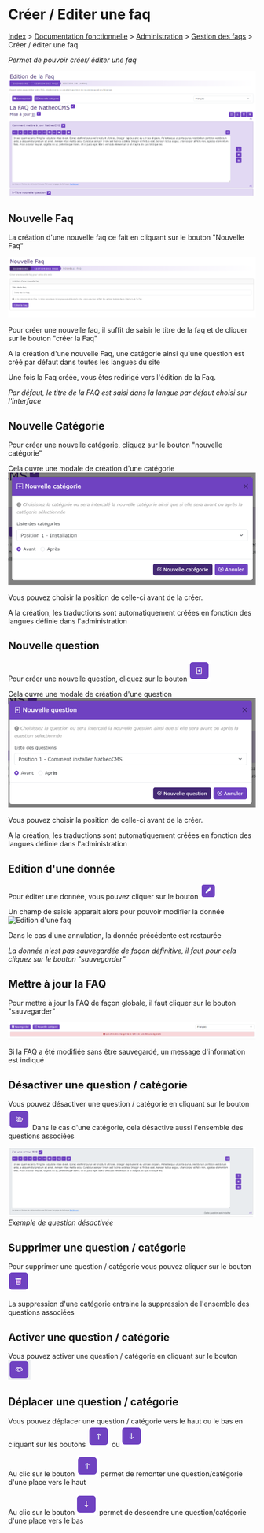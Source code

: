 # Créer / Editer une faq

[Index](../../../../../index.md) > [Documentation fonctionnelle](../../../index.md) > [Administration](../../index.md) > [Gestion des faqs](faq.md) > Créer / éditer une faq

*Permet de pouvoir créer/ éditer une faq*

![Edition d'une faq](../../files/faq/edit_faq.png)

## Nouvelle Faq

La création d'une nouvelle faq ce fait en cliquant sur le bouton "Nouvelle Faq"

![Edition d'une faq](../../files/faq/new_faq.png)

Pour créer une nouvelle faq, il suffit de saisir le titre de la faq et de cliquer sur le bouton "créer la Faq"

A la création d'une nouvelle Faq, une catégorie ainsi qu'une question est créé par défaut dans toutes les langues du site

Une fois la Faq créée, vous êtes redirigé vers l'édition de la Faq.

*Par défaut, le titre de la FAQ est saisi dans la langue par défaut choisi sur l'interface*

## Nouvelle Catégorie

Pour créer une nouvelle catégorie, cliquez sur le bouton "nouvelle catégorie"

Cela ouvre une modale de création d'une catégorie
![Nouvelle catégorie](../../files/faq/new_categorie.png)

Vous pouvez choisir la position de celle-ci avant de la créer.

A la création, les traductions sont automatiquement créées en fonction des langues définie dans l'administration

## Nouvelle question
Pour créer une nouvelle question, cliquez sur le bouton ![btn_down.png](../../files/generique/btn_plus.png)

Cela ouvre une modale de création d'une question
![Nouvelle catégorie](../../files/faq/new_question.png)

Vous pouvez choisir la position de celle-ci avant de la créer.

A la création, les traductions sont automatiquement créées en fonction des langues définie dans l'administration


## Edition d'une donnée
Pour éditer une donnée, vous pouvez cliquer sur le bouton ![btn_down.png](../../files/generique/btn_edit.png)

Un champ de saisie apparait alors pour pouvoir modifier la donnée
![Edition d'une faq](../../files/faq/file_éditor.png)

Dans le cas d'une annulation, la donnée précédente est restaurée

*La donnée n'est pas sauvegardée de façon définitive, il faut pour cela cliquez sur le bouton "sauvegarder"*

## Mettre à jour la FAQ
Pour mettre à jour la FAQ de façon globale, il faut cliquer sur le bouton "sauvegarder"

![Edition d'une faq](../../files/faq/info_save.png)

Si la FAQ a été modifiée sans être sauvegardé, un message d'information est indiqué

## Désactiver une question / catégorie
Vous pouvez désactiver une question / catégorie en cliquant sur le bouton ![Edition d'une faq](../../files/generique/btn_disabled.png)
Dans le cas d'une catégorie, cela désactive aussi l'ensemble des questions associées

![Edition d'une faq](../../files/faq/desabled_question.png)
*Exemple de question désactivée*

## Supprimer une question / catégorie
Pour supprimer une question / catégorie vous pouvez cliquer sur le bouton ![btn_down.png](../../files/generique/btn_trash.png)

La suppression d'une catégorie entraine la suppression de l'ensemble des questions associées

## Activer une question / catégorie
Vous pouvez activer une question / catégorie en cliquant sur le bouton ![Edition d'une faq](../../files/generique/btn_enabled.png)

## Déplacer une question / catégorie
Vous pouvez déplacer une question / catégorie vers le haut ou le bas en cliquant sur les boutons ![btn_down.png](../../files/generique/btn_up.png)
ou ![btn_down.png](../../files/generique/btn_down.png)

Au clic sur le bouton ![btn_down.png](../../files/generique/btn_up.png) permet de remonter une question/catégorie d'une place vers le haut

Au clic sur le bouton ![btn_down.png](../../files/generique/btn_down.png) permet de descendre une question/catégorie d'une place vers le bas